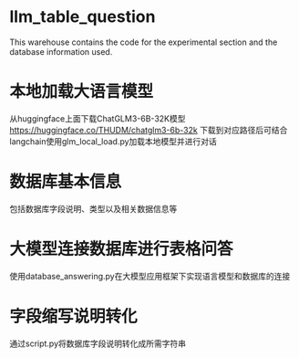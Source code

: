 # llm_table_question
This warehouse contains the code for the experimental section and the database information used.
# 本地加载大语言模型
从huggingface上面下载ChatGLM3-6B-32K模型  https://huggingface.co/THUDM/chatglm3-6b-32k
下载到对应路径后可结合langchain使用glm_local_load.py加载本地模型并进行对话
# 数据库基本信息
包括数据库字段说明、类型以及相关数据信息等
# 大模型连接数据库进行表格问答
使用database_answering.py在大模型应用框架下实现语言模型和数据库的连接
# 字段缩写说明转化
通过script.py将数据库字段说明转化成所需字符串
